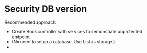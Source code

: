 # Security DB version

Recommended approach:

 * Create Book controller with services to demonstrate unprotected endpoint
 * (No need to setup a database. Use List as storage.)
 * 